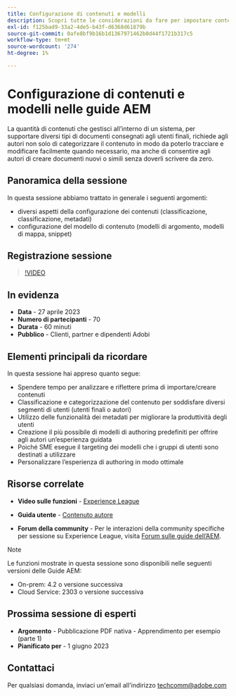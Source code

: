 ```yaml
---
title: Configurazione di contenuti e modelli
description: Scopri tutte le considerazioni da fare per impostare contenuti e modelli nelle Guide AEM.
exl-id: f125bad9-33a2-4de5-b43f-d6368d61879b
source-git-commit: 0afe8bf9b16b1d1367971462b0d44f1721b317c5
workflow-type: tm+mt
source-wordcount: '274'
ht-degree: 1%

---
```


# Configurazione di contenuti e modelli nelle guide AEM

La quantità di contenuti che gestisci all’interno di un sistema, per supportare diversi tipi di documenti consegnati agli utenti finali, richiede agli autori non solo di categorizzare il contenuto in modo da poterlo tracciare e modificare facilmente quando necessario, ma anche di consentire agli autori di creare documenti nuovi o simili senza doverli scrivere da zero.


## Panoramica della sessione

In questa sessione abbiamo trattato in generale i seguenti argomenti:

- diversi aspetti della configurazione dei contenuti (classificazione, classificazione, metadati)
- configurazione del modello di contenuto (modelli di argomento, modelli di mappa, snippet)


## Registrazione sessione

>[!VIDEO](https://video.tv.adobe.com/v/3419004/guides-templates-author-templates?quality=12&learn=on)


## In evidenza

- **Data** - 27 aprile 2023
- **Numero di partecipanti** - 70
- **Durata** - 60 minuti
- **Pubblico** - Clienti, partner e dipendenti Adobi


## Elementi principali da ricordare

In questa sessione hai appreso quanto segue:

- Spendere tempo per analizzare e riflettere prima di importare/creare contenuti
- Classificazione e categorizzazione del contenuto per soddisfare diversi segmenti di utenti (utenti finali o autori)
- Utilizzo delle funzionalità dei metadati per migliorare la produttività degli utenti
- Creazione il più possibile di modelli di authoring predefiniti per offrire agli autori un’esperienza guidata
- Poiché SME esegue il targeting dei modelli che i gruppi di utenti sono destinati a utilizzare
- Personalizzare l’esperienza di authoring in modo ottimale



## Risorse correlate

- **Video sulle funzioni** -  [Experience League](https://experienceleague.adobe.com/docs/experience-manager-guides-learn/videos/advanced-user-guide/folder-profiles.html)

- **Guida utente** - [Contenuto autore](/help/product-guide/user-guide/reports-intro.md)

- **Forum della community** - Per le interazioni della community specifiche per sessione su Experience League, visita  [Forum sulle guide dell’AEM](https://experienceleaguecommunities.adobe.com/t5/experience-manager-guides/bd-p/xml-documentation-discussions).

>[!NOTE]
>
> Le funzioni mostrate in questa sessione sono disponibili nelle seguenti versioni delle Guide AEM:
>
> - On-prem: 4.2 o versione successiva
> - Cloud Service: 2303 o versione successiva


## Prossima sessione di esperti

- **Argomento** - Pubblicazione PDF nativa - Apprendimento per esempio (parte 1)
- **Pianificato per** - 1 giugno 2023


## Contattaci

Per qualsiasi domanda, inviaci un&#39;email all&#39;indirizzo <techcomm@adobe.com>
